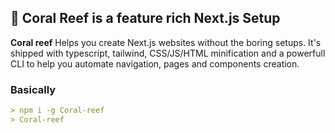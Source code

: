 ## :pushpin: Coral Reef is a feature rich Next.js Setup

**Coral reef** Helps you create Next.js websites without the boring setups. It's shipped with typescript, tailwind, CSS/JS/HTML minification and a powerfull CLI to help you automate navigation, pages and components creation.

### Basically

```markdown
> npm i -g Coral-reef
> Coral-reef
```
